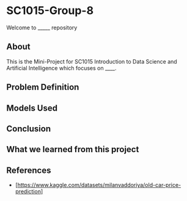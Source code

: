 # SC1015-Group-8
Welcome to _____ repository

## About
This is the Mini-Project for SC1015 Introduction to Data Science and Artificial Intelligence which focuses on ____. 

## Problem Definition

## Models Used

## Conclusion

## What we learned from this project

## References
- [https://www.kaggle.com/datasets/milanvaddoriya/old-car-price-prediction]
